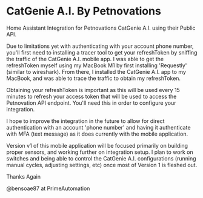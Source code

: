 # CatGenie A.I. By Petnovations
Home Assistant Integration for Petnovations CatGenie A.I. using their Public API.

Due to limitations yet with authenticating with your account phone number, you'll first need to installing a tracer tool to get your refreshToken by sniffing the traffic of the CatGenie A.I. mobile app. I was able to get the refreshToken myself using my MacBook M1 by first installing 'Requestly' (similar to wireshark). From there, I installed the CatGenie A.I. app to my MacBook, and was able to trace the traffic to obtain my refreshToken. 

Obtaining your refreshToken is important as this will be used every 15 minutes to refresh your access token that will be used to access the Petnovation API endpoint. You'll need this in order to configure your integration.

I hope to improve the integration in the future to allow for direct authentication with an account 'phone number' and having it authenticate with MFA (text message) as it does currently with the mobile application.

Version v1 of this mobile application will be focused primarily on building proper sensors, and working further on integration setup. I plan to work on switches and being able to control the CatGenie A.I. configurations (running manual cycles, adjusting settings, etc) once most of Version 1 is fleshed out.

Thanks Again

@bensoae87 at PrimeAutomation 


